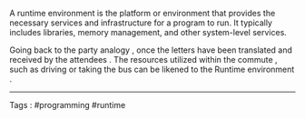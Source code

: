 A runtime environment is the platform or environment that provides the necessary services and infrastructure for a program to run. It typically includes libraries, memory management, and other system-level services.

Going back to the party analogy , once the letters have been translated and received by the attendees . The resources utilized within the commute , such as driving or taking the bus can be likened to the Runtime environment . 

____
Tags : #programming #runtime
